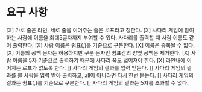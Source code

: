 # 요구 사항
[X] 가로 줄은 라인, 세로 줄을 이어주는 줄은 로프라고 칭한다.
[X] 사다리 게임에 참여하는 사람에 이름을 최대5글자까지 부여할 수 있다. 사다리를 출력할 때 사람 이름도 같이 출력한다.
[X] 사람 이름은 쉼표(,)를 기준으로 구분한다.
[X] 이름은 중복될 수 없다.
[X] 이름의 공백 문자는 허용하지만 구분 문자인 쉼표간의 양옆 공백은 제거한다.
[X] 사람 이름을 5자 기준으로 출력하기 때문에 사다리 폭도 넓어져야 한다.
[X] 라인내에 이어지는 로프가 없도록 한다.
[] 사다리 게임의 결과를 입력 받는다.
[] 사다리 게임의 결과를 볼 사람을 입력 받아 출력하고, all이 아니라면 다시 한번 묻는다.
[] 사다리 게임의 결과는 쉼표(,)를 기준으로 구분한다.
[] 사다리 게임의 결과는 5자를 초과할 수 없다.